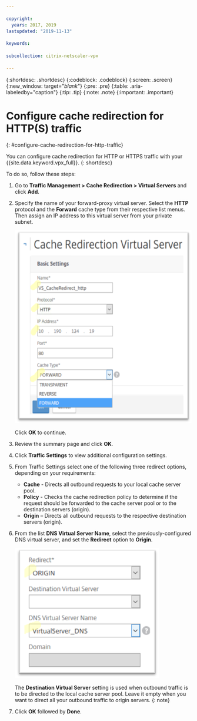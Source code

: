 ```yaml
---

copyright:
  years: 2017, 2019
lastupdated: "2019-11-13"

keywords:

subcollection: citrix-netscaler-vpx

---
```


{:shortdesc: .shortdesc}
{:codeblock: .codeblock}
{:screen: .screen}
{:new_window: target="_blank_"}
{:pre: .pre}
{:table: .aria-labeledby="caption"}
{:tip: .tip}
{:note: .note}
{:important: .important}

# Configure cache redirection for HTTP(S) traffic
{: #configure-cache-redirection-for-http-traffic}

You can configure cache redirection for HTTP or HTTPS traffic with your {{site.data.keyword.vpx_full}}.
{: shortdesc}

To do so, follow these steps:

1. Go to **Traffic Management > Cache Redirection > Virtual Servers** and click **Add**.
2. Specify the name of your forward-proxy virtual server. Select the **HTTP** protocol and the **Forward** cache type from their respective list menus. Then assign an IP address to this virtual server from your private subnet.

    ![Virtual Server setup](images/fp12.png)

    Click **OK** to continue.

3. Review the summary page and click **OK**.  
4. Click **Traffic Settings** to view additional configuration settings.
5. From Traffic Settings select one of the following three redirect options, depending on your requirements:
   * **Cache** - Directs all outbound requests to your local cache server pool.
   * **Policy** - Checks the cache redirection policy to determine if the request should be forwarded to the cache server pool or to the destination servers (origin).
   * **Origin** – Directs all outbound requests to the respective destination servers (origin).

6. From the list **DNS Virtual Server Name**, select the previously-configured DNS virtual server, and set the **Redirect** option to **Origin**.

    ![Redirect selection](images/fp13.png)

    The **Destination Virtual Server** setting is used when outbound traffic is to be directed to the local cache server pool. Leave it empty when you want to direct all your outbound traffic to origin servers.
    {: note}

7. Click **OK** followed by **Done**.
